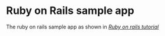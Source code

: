 # Ruby on Rails sample app
The ruby on rails sample app as shown in [*Ruby on rails tutorial*](http://ruby.railstutorial.org)
